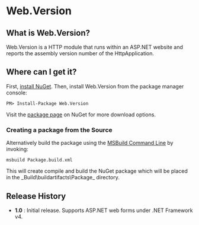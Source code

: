 Web.Version
================================

What is Web.Version?
--------------------------------
Web.Version is a HTTP module that runs within an ASP.NET website and reports the assembly version number of the HttpApplication.


Where can I get it?
--------------------------------
First, [install NuGet](http://docs.nuget.org/docs/start-here/installing-nuget). Then, install Web.Version from the package manager console:

    PM> Install-Package Web.Version


Visit the [package page](https://nuget.org/packages/Web.Version) on NuGet for more download options.


### Creating a package from the Source

Alternatively build the package using the [MSBuild Command Line](http://msdn.microsoft.com/en-us/library/ms164311.aspx) by invoking:

	msbuild Package.build.xml


This will create compile and build the NuGet package which will be placed in the _Build\buildartifacts\Package\_ directory.


Release History
--------------------------------

- 	**1.0** : Initial release. Supports ASP.NET web forms under .NET Framework v4.


